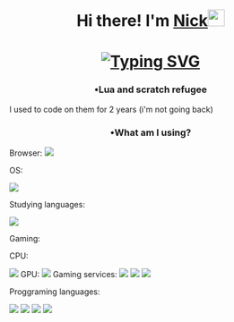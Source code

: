 <h1 align="center"> Hi there! I'm <a href="https://yandex.ru/games/app/310678#app-id=310678&catalog-session-uid=catalog-674c70d2-cd9f-5fc0-80d6-d450b4ffe5cf-1737172680506-aee3&rtx-reqid=2604063885497011325&pos=%7B%22listType%22%3A%22suggested%22%2C%22tabCategory%22%3A%22search%22%7D&redir-data=%7B%22block%22%3A%22search%22%2C%22block_index%22%3A0%2C%22card%22%3A%22adaptive_recommended_new%22%2C%22col%22%3A0%2C%22first_screen%22%3A1%2C%22page%22%3A%22search%22%2C%22rn%22%3A649898842%2C%22row%22%3A0%2C%22rtx_reqid%22%3A%225439345684848676426%22%2C%22same_block_index%22%3A0%2C%22wrapper%22%3A%22grid-list%22%2C%22request_id%22%3A%221737172686774927-16848048414826094298-arhf2olmjktkuc3e-BAL%22%2C%22http_ref%22%3A%22https%253A%252F%252Fyandex.ru%252Fgames%252Fsearch%253Fquery%253D%2525D0%2525BF%2525D0%2525B8%2525D1%252582%2525D0%2525BE%2525D0%2525BD%22%7D&search_query=%D0%BF%D0%B8%D1%82%D0%BE%D0%BD" target="_blank"> Nick</a><img src= "https://media3.giphy.com/media/v1.Y2lkPTc5MGI3NjExd2RsanVpeTh6dHVjNXJuYzd2b3MzcG4zZ3VuYWN2eG9zZ3QwN2tubCZlcD12MV9pbnRlcm5hbF9naWZfYnlfaWQmY3Q9Zw/TpsuCxwsNH8gatbpR5/giphy.gif" height = "30" width = "30"/></h1>
<h1 align = "center"><a href="https://git.io/typing-svg"><img src="https://readme-typing-svg.herokuapp.com?font=Fira+Code&pause=500&width=630&lines=Learning+Python+and+Kotlin+is+so+hard+(really+bruhh);Like+literally%2C+i+can't+with+these+languages+already" alt="Typing SVG" /></a></h1>
<h3 align = "center">•Lua and scratch refugee</h3>
I used to code on them for 2 years (i'm not going back)
<h3 align = "center">•What am I using?</h3>
Browser: 

<img src = "https://img.shields.io/badge/Google%20Chrome-4285F4?style=for-the-badge&logo=GoogleChrome&logoColor=white">

OS:

<img src = "https://img.shields.io/badge/Windows%2011-%230079d5.svg?style=for-the-badge&logo=Windows%2011&logoColor=white">

Studying languages: 

<img src = "https://img.shields.io/badge/Duolingo-%234DC730.svg?style=for-the-badge&logo=Duolingo&logoColor=white">

Gaming: 
  
  CPU:
    
  <img src = "https://img.shields.io/badge/AMD-%23000000.svg?style=for-the-badge&logo=amd&logoColor=white">
  GPU:
  
  <img src = "https://img.shields.io/badge/nVIDIA-%2376B900.svg?style=for-the-badge&logo=nVIDIA&logoColor=white">
  Gaming services:
  
  <img src = "https://img.shields.io/badge/ea-%23000000.svg?style=for-the-badge&logo=ea&logoColor=white">
  
  <img src = "https://img.shields.io/badge/steam-%23000000.svg?style=for-the-badge&logo=steam&logoColor=white">
  
  <img src = "https://img.shields.io/badge/Itch-%23FF0B34.svg?style=for-the-badge&logo=Itch.io&logoColor=white">

Proggraming languages:

<img src = "https://img.shields.io/badge/kotlin-%237F52FF.svg?style=for-the-badge&logo=kotlin&logoColor=white">

<img src = "https://img.shields.io/badge/lua-%232C2D72.svg?style=for-the-badge&logo=lua&logoColor=white">

<img src = "https://img.shields.io/badge/python-3670A0?style=for-the-badge&logo=python&logoColor=ffdd54">
<img src = "https://img.shields.io/badge/unity-%23000000.svg?style=for-the-badge&logo=unity&logoColor=white">

